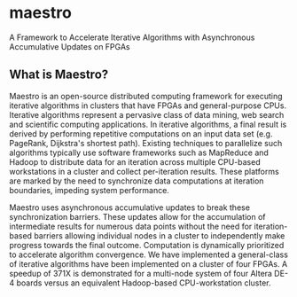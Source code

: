 maestro
=======

A Framework to Accelerate Iterative Algorithms with Asynchronous Accumulative Updates on FPGAs

What is Maestro?
----------------
Maestro is an open-source distributed computing framework for executing iterative algorithms in clusters that have FPGAs and general-purpose CPUs. Iterative algorithms represent a pervasive class of data mining, web search and scientific computing applications. In iterative algorithms, a final result is derived by performing repetitive computations on an input data set (e.g. PageRank, Dijkstra's shortest path). Existing techniques to parallelize such algorithms typically use software frameworks such as MapReduce and Hadoop to distribute data for an iteration across multiple CPU-based workstations in a cluster and collect per-iteration results. These platforms are marked by the need to synchronize data computations at iteration boundaries, impeding system performance. 

Maestro uses asynchronous accumulative updates to break these synchronization barriers. These updates allow for the accumulation of intermediate results for numerous data points without the need for iteration-based barriers allowing individual nodes in a cluster to independently make progress towards the final outcome. Computation is dynamically prioritized to accelerate algorithm convergence. We have implemented a general-class of iterative algorithms have been implemented on a cluster of four FPGAs. A speedup of 371X is demonstrated for a multi-node system of four Altera DE-4 boards versus an equivalent Hadoop-based CPU-workstation cluster.
